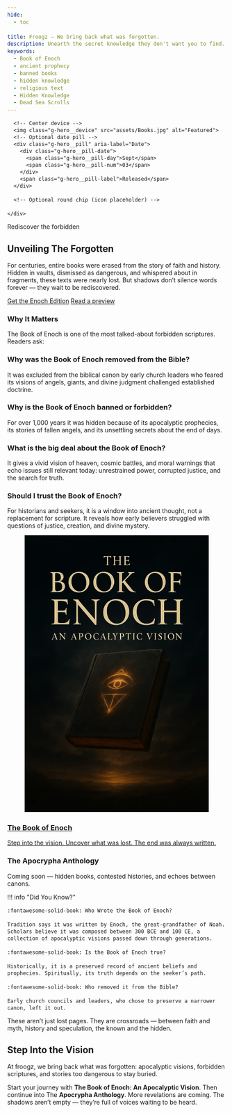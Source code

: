 ```yaml
---
hide:
  - toc

title: Froogz — We bring back what was forgotten.
description: Unearth the secret knowledge they don't want you to find.
keywords:
  - Book of Enoch
  - ancient prophecy
  - banned books
  - hidden knowledge
  - religious text
  - Hidden Knowledge
  - Dead Sea Scrolls
---
```


<section class="g-hero">
  <div class="g-hero__canvas">
    <div class="g-hero__stage">

      <!-- Center device -->
      <img class="g-hero__device" src="assets/Books.jpg" alt="Featured">
      <!-- Optional date pill -->
      <div class="g-hero__pill" aria-label="Date">
        <div class="g-hero__pill-date">
          <span class="g-hero__pill-day">Sept</span>
          <span class="g-hero__pill-num">03</span>
        </div>
        <span class="g-hero__pill-label">Released</span>
      </div>

      <!-- Optional round chip (icon placeholder) -->

    </div>

  </div>

  <div class="g-hero__copy">
    <p class="g-hero__kicker">Rediscover the forbidden</p>
    <h1 class="g-hero__title">Unveiling The Forgotten</h1>
    <p class="g-hero__subtitle">
      For centuries, entire books were erased from the story of faith and history. Hidden in vaults, dismissed as dangerous, and whispered about in fragments, these texts were nearly lost. But shadows don’t silence words forever — they wait to be rediscovered.
    </p>
    <div class="g-hero__actions">
      <a class="g-hero__btn g-hero__btn--primary" href="https://payhip.com/b/GlBx7">Get the Enoch Edition</a>
      <a class="g-hero__btn g-hero__btn--ghost" href="https://midnightmanuscripts.store/preview/GlBx7">Read a preview</a>
    </div>
  </div>
</section>

### Why It Matters

The Book of Enoch is one of the most talked-about forbidden scriptures. Readers ask:

### Why was the Book of Enoch removed from the Bible?

It was excluded from the biblical canon by early church leaders who feared its visions of angels, giants, and divine judgment challenged established doctrine.

### Why is the Book of Enoch banned or forbidden?

For over 1,000 years it was hidden because of its apocalyptic prophecies, its stories of fallen angels, and its unsettling secrets about the end of days.

### What is the big deal about the Book of Enoch?

It gives a vivid vision of heaven, cosmic battles, and moral warnings that echo issues still relevant today: unrestrained power, corrupted justice, and the search for truth.

### Should I trust the Book of Enoch?

For historians and seekers, it is a window into ancient thought, not a replacement for scripture. It reveals how early believers struggled with questions of justice, creation, and divine mystery.

<section class="books-grid" aria-label="Books">
  <a class="book-card" href="thebookofenoch/">
    <figure class="thumb">
      <img src="assets/Cover.webp" alt="The Book of Enoch">
    </figure>
    <h3 class="book-title">The Book of Enoch</h3>
    <p class="book-desc">Step into the vision. Uncover what was lost. The end was always written.</p>
  </a>

<article class="book-card soon" aria-disabled="true">
  <figure class="thumb" aria-hidden="true"></figure>
  <h3 class="book-title">The Apocrypha Anthology</h3>
  <p class="book-desc">Coming soon — hidden books, contested histories, and echoes between canons.</p>
</article>

</section>

!!! info "Did You Know?"

    :fontawesome-solid-book: Who Wrote the Book of Enoch?

    Tradition says it was written by Enoch, the great-grandfather of Noah. Scholars believe it was composed between 300 BCE and 100 CE, a collection of apocalyptic visions passed down through generations.

    :fontawesome-solid-book: Is the Book of Enoch true?

    Historically, it is a preserved record of ancient beliefs and prophecies. Spiritually, its truth depends on the seeker’s path.

    :fontawesome-solid-book: Who removed it from the Bible?

    Early church councils and leaders, who chose to preserve a narrower canon, left it out.

These aren’t just lost pages. They are crossroads — between faith and myth, history and speculation, the known and the hidden.

## **Step Into the Vision**

At froogz, we bring back what was forgotten: apocalyptic visions, forbidden scriptures, and stories too dangerous to stay buried.

Start your journey with **The Book of Enoch: An Apocalyptic Vision**. Then continue into The **Apocrypha Anthology**. More revelations are coming. The shadows aren’t empty — they’re full of voices waiting to be heard.
